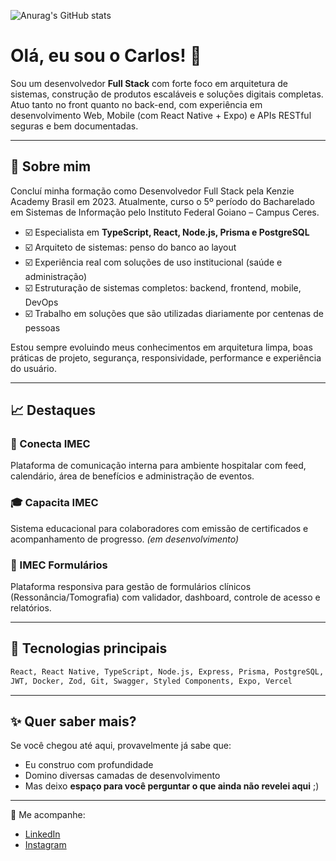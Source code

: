 ![Anurag's GitHub stats](https://www.codewars.com/users/kralluz/badges/large)
# Olá, eu sou o Carlos! 👋

Sou um desenvolvedor **Full Stack** com forte foco em arquitetura de sistemas, construção de produtos escaláveis e soluções digitais completas.
Atuo tanto no front quanto no back-end, com experiência em desenvolvimento Web, Mobile (com React Native + Expo) e APIs RESTful seguras e bem documentadas.

---

## 🧱️ Sobre mim
Concluí minha formação como Desenvolvedor Full Stack pela Kenzie Academy Brasil em 2023.
Atualmente, curso o 5º período do Bacharelado em Sistemas de Informação pelo Instituto Federal Goiano – Campus Ceres.
- ☑️ Especialista em **TypeScript, React, Node.js, Prisma e PostgreSQL**
- ☑️ Arquiteto de sistemas: penso do banco ao layout
- ☑️ Experiência real com soluções de uso institucional (saúde e administração)
- ☑️ Estruturação de sistemas completos: backend, frontend, mobile, DevOps
- ☑️ Trabalho em soluções que são utilizadas diariamente por centenas de pessoas

Estou sempre evoluindo meus conhecimentos em arquitetura limpa, boas práticas de projeto, segurança, responsividade, performance e experiência do usuário.

---

## 📈 Destaques

### 🏥 Conecta IMEC
Plataforma de comunicação interna para ambiente hospitalar com feed, calendário, área de benefícios e administração de eventos.

### 🎓 Capacita IMEC
Sistema educacional para colaboradores com emissão de certificados e acompanhamento de progresso. *(em desenvolvimento)*

### 📅 IMEC Formulários
Plataforma responsiva para gestão de formulários clínicos (Ressonância/Tomografia) com validador, dashboard, controle de acesso e relatórios.

---

## 🚀 Tecnologias principais

```txt
React, React Native, TypeScript, Node.js, Express, Prisma, PostgreSQL,
JWT, Docker, Zod, Git, Swagger, Styled Components, Expo, Vercel
```

---

## ✨ Quer saber mais?

Se você chegou até aqui, provavelmente já sabe que:
- Eu construo com profundidade
- Domino diversas camadas de desenvolvimento
- Mas deixo **espaço para você perguntar o que ainda não revelei aqui** ;)

---


📍 Me acompanhe:

- [LinkedIn](https://www.linkedin.com/in/carlos-henrique-alves-2505a8249/)
- [Instagram](https://www.instagram.com/klz.carlos/)
